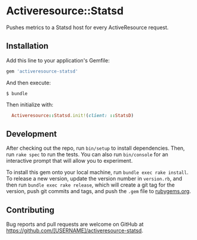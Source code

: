 # Activeresource::Statsd

Pushes metrics to a Statsd host for every ActiveResource request.

## Installation

Add this line to your application's Gemfile:

```ruby
gem 'activeresource-statsd'
```

And then execute:

    $ bundle

Then initialize with:

```ruby
  Activeresource::Statsd.init!(client: ::StatsD)
```

## Development

After checking out the repo, run `bin/setup` to install dependencies. Then, run `rake spec` to run the tests. You can also run `bin/console` for an interactive prompt that will allow you to experiment.

To install this gem onto your local machine, run `bundle exec rake install`. To release a new version, update the version number in `version.rb`, and then run `bundle exec rake release`, which will create a git tag for the version, push git commits and tags, and push the `.gem` file to [rubygems.org](https://rubygems.org).

## Contributing

Bug reports and pull requests are welcome on GitHub at https://github.com/[USERNAME]/activeresource-statsd.
